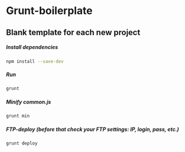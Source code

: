 Grunt-boilerplate
=================

## Blank template for each new project ##

##### Install dependencies #####
```bash
npm install --save-dev
```

##### Run #####
```bash
grunt
```

##### Minify common.js #####
```bash
grunt min
```

##### FTP-deploy (before that check your FTP settings: IP, login, pass, etc.) #####
```bash
grunt deploy
```
